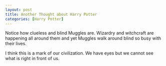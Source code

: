 ```yaml
---
layout: post
title: Another Thought about Harry Potter
categories: [Harry Potter]
---
```

Notice how clueless and blind Muggles are. Wizardry and witchcraft are happening all around them and yet Muggles walk around blind so busy with their lives. 

I think this is a mark of our civilization. We have eyes but we cannot see what is right in front of us.
